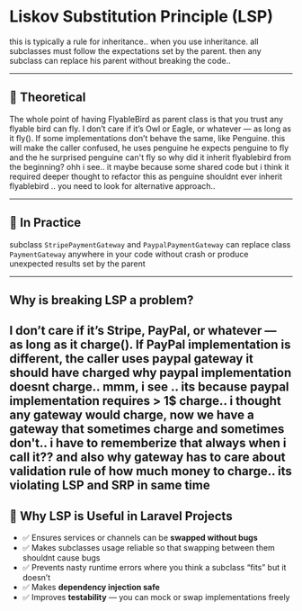 # Liskov Substitution Principle (LSP)

this is typically a rule for inheritance.. when you use inheritance. all subclasses must follow the expectations set by the parent. then any subclass can replace his parent without breaking the code.. 


---

## 🔧 Theoretical
The whole point of having FlyableBird as parent class is that you trust any flyable bird can fly. I don’t care if it’s Owl or Eagle, or whatever — as long as it fly(). If some implementations don’t behave the same, like Penguine. this will make the caller confused, he uses penguine he expects penguine to fly and the he surprised penguine can't fly so why did it inherit flyablebird from the beginning? ohh i see.. it maybe because some shared code but i think it required deeper thought to refactor this as penguine shouldnt ever inherit flyablebird .. you need to look for alternative approach..

---

## 🔧 In Practice
subclass `StripePaymentGateway` and `PaypalPaymentGateway` can replace class `PaymentGateway` anywhere in your code without crash or produce unexpected results set by the parent

---

## Why is breaking LSP a problem?
I don’t care if it’s Stripe, PayPal, or whatever — as long as it charge(). If PayPal implementation is different, the caller uses paypal gateway it should have charged why paypal implementation doesnt charge.. mmm, i see .. its because paypal implementation requires > 1$ charge.. i thought any gateway would charge, now we have a gateway that sometimes charge and sometimes don't.. i have to rememberize that always when i call it?? and also why gateway has to care about validation rule of how much money to charge.. its violating LSP and SRP in same time
---

## 🎯 Why LSP is Useful in Laravel Projects
- ✅ Ensures services or channels can be **swapped without bugs**  
- ✅ Makes subclasses usage reliable so that swapping between them shouldnt cause bugs  
- ✅ Prevents nasty runtime errors where you think a subclass “fits” but it doesn’t  
- ✅ Makes **dependency injection safe**  
- ✅ Improves **testability** — you can mock or swap implementations freely  